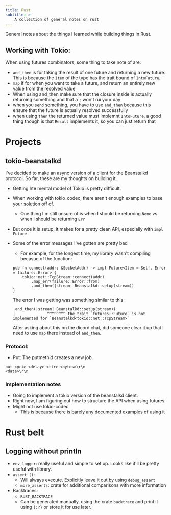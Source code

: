 ```yaml
---
title: Rust
subtitle: >
    A collection of general notes on rust
---
```


General notes about the things I learned while building things in Rust.

## Working with Tokio:

When using futures combinators, some thing to take note of are:

* `and_then` is for taking the result of one future and returning a new future.
  This is because the `Item` of the type has the trait bound of `IntoFuture`.
* `map` if for when you want to take a future, and return an entirely new value
  from the resolved value
* When using and_then make sure that the closure inside is actually returning
  something and that a `;` won't rui your day
* when you `send` something, you have to use `and_then` because this ensure
  that the future is actually resolved successfully
* when using `then` the returned value must implemnt `IntoFuture`, a good thing
  though is that `Result` implements it, so you can just return that

# Projects

## tokio-beanstalkd

I've decided to make an async version of a client for the Beanstalkd protocol.
So far, these are my thoughts on building it.

* Getting hte mental model of Tokio is pretty difficult.
* When working with tokio_codec, there aren't enough examples to base your
  solution off of.
    * One thing I'm still unsure of is when I should be returning `None` vs
      when I should be returning `Err`
* But once it is setup, it makes for a pretty clean API, especially with `impl
  Future`
* Some of the error messages I've gotten are pretty bad
    * For example, for the longest time, my library wasn't compiling becasue of
      the function:

    ```
    pub fn connect(addr: &SocketAddr) -> impl Future<Item = Self, Error = failure::Error> {
        tokio::net::TcpStream::connect(addr)
            .map_err(failure::Error::from)
            .and_then(|stream| Beanstalkd::setup(stream))
    }
    ```

    The error I was getting was something similar to this:

    ```
    .and_then(|stream| Beanstalkd::setup(stream))
   |              ^^^^^^^^ the trait `futures::Future` is not implemented for `Beanstalkd<tokio::net::TcpStream>`
    ```

    After asking about this on the dicord chat, did someone clear it up that
    I need to use `map` there instead of `and_then`.

### Protocol:

* Put:
 The putmethid creates a new job.

 ```
 put <pri> <delay> <ttr> <bytes>\r\n
 <data>\r\n
 ```

### Implementation notes
* Going to implement a tokio version of the beanstalkd client.
* Right now, I am figuring out how to structure the API when using futures.
* Might not use tokio-codec
    * This is because there is barely any documented examples of using it


# Rust belt

## Logging without println

* `env_logger`: really useful and simple to set up. Looks like it'll be pretty useful with library.
* `assert!()`:
    * Will always execute. Explicitly leave it out by using `debug_assert`
    * `more_asserts`: crate for additional comparisons with more information
* Backtraces:
    * `RUST_BACKTRACE`
    * Can be generated manually, using the crate `backtrace` and print it using `{:?}` or store it for use later.
